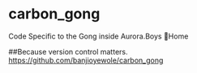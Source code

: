 # carbon_gong
Code Specific to the Gong inside Aurora.Boys 💎Home

##Because version control matters.
https://github.com/banjioyewole/carbon_gong
